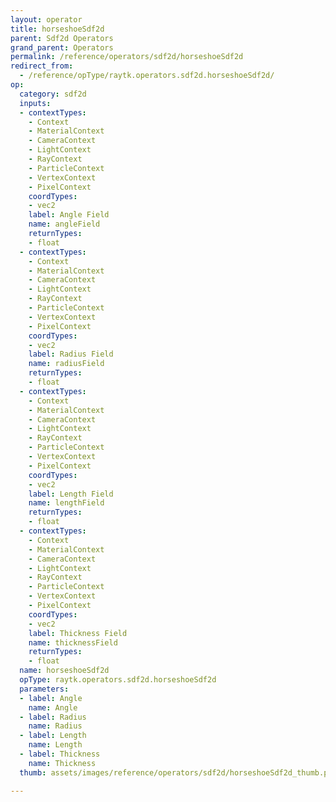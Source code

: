 ```yaml
---
layout: operator
title: horseshoeSdf2d
parent: Sdf2d Operators
grand_parent: Operators
permalink: /reference/operators/sdf2d/horseshoeSdf2d
redirect_from:
  - /reference/opType/raytk.operators.sdf2d.horseshoeSdf2d/
op:
  category: sdf2d
  inputs:
  - contextTypes:
    - Context
    - MaterialContext
    - CameraContext
    - LightContext
    - RayContext
    - ParticleContext
    - VertexContext
    - PixelContext
    coordTypes:
    - vec2
    label: Angle Field
    name: angleField
    returnTypes:
    - float
  - contextTypes:
    - Context
    - MaterialContext
    - CameraContext
    - LightContext
    - RayContext
    - ParticleContext
    - VertexContext
    - PixelContext
    coordTypes:
    - vec2
    label: Radius Field
    name: radiusField
    returnTypes:
    - float
  - contextTypes:
    - Context
    - MaterialContext
    - CameraContext
    - LightContext
    - RayContext
    - ParticleContext
    - VertexContext
    - PixelContext
    coordTypes:
    - vec2
    label: Length Field
    name: lengthField
    returnTypes:
    - float
  - contextTypes:
    - Context
    - MaterialContext
    - CameraContext
    - LightContext
    - RayContext
    - ParticleContext
    - VertexContext
    - PixelContext
    coordTypes:
    - vec2
    label: Thickness Field
    name: thicknessField
    returnTypes:
    - float
  name: horseshoeSdf2d
  opType: raytk.operators.sdf2d.horseshoeSdf2d
  parameters:
  - label: Angle
    name: Angle
  - label: Radius
    name: Radius
  - label: Length
    name: Length
  - label: Thickness
    name: Thickness
  thumb: assets/images/reference/operators/sdf2d/horseshoeSdf2d_thumb.png

---
```

